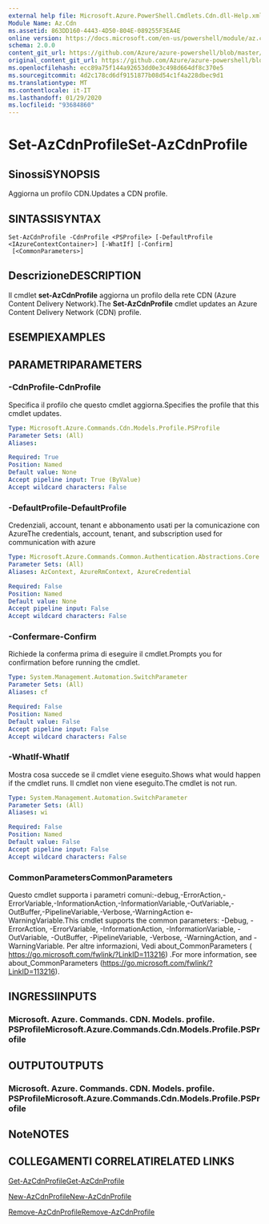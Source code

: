 ```yaml
---
external help file: Microsoft.Azure.PowerShell.Cmdlets.Cdn.dll-Help.xml
Module Name: Az.Cdn
ms.assetid: 863DD160-4443-4D50-804E-089255F3EA4E
online version: https://docs.microsoft.com/en-us/powershell/module/az.cdn/set-azcdnprofile
schema: 2.0.0
content_git_url: https://github.com/Azure/azure-powershell/blob/master/src/Cdn/Cdn/help/Set-AzCdnProfile.md
original_content_git_url: https://github.com/Azure/azure-powershell/blob/master/src/Cdn/Cdn/help/Set-AzCdnProfile.md
ms.openlocfilehash: ecc89a75f144a92653dd0e3c498d664df8c370e5
ms.sourcegitcommit: 4d2c178cd6df9151877b08d54c1f4a228dbec9d1
ms.translationtype: MT
ms.contentlocale: it-IT
ms.lasthandoff: 01/29/2020
ms.locfileid: "93684860"
---
```

# <span data-ttu-id="7a2b2-101">Set-AzCdnProfile</span><span class="sxs-lookup"><span data-stu-id="7a2b2-101">Set-AzCdnProfile</span></span>

## <span data-ttu-id="7a2b2-102">Sinossi</span><span class="sxs-lookup"><span data-stu-id="7a2b2-102">SYNOPSIS</span></span>
<span data-ttu-id="7a2b2-103">Aggiorna un profilo CDN.</span><span class="sxs-lookup"><span data-stu-id="7a2b2-103">Updates a CDN profile.</span></span>

## <span data-ttu-id="7a2b2-104">SINTASSI</span><span class="sxs-lookup"><span data-stu-id="7a2b2-104">SYNTAX</span></span>

```
Set-AzCdnProfile -CdnProfile <PSProfile> [-DefaultProfile <IAzureContextContainer>] [-WhatIf] [-Confirm]
 [<CommonParameters>]
```

## <span data-ttu-id="7a2b2-105">Descrizione</span><span class="sxs-lookup"><span data-stu-id="7a2b2-105">DESCRIPTION</span></span>
<span data-ttu-id="7a2b2-106">Il cmdlet **set-AzCdnProfile** aggiorna un profilo della rete CDN (Azure Content Delivery Network).</span><span class="sxs-lookup"><span data-stu-id="7a2b2-106">The **Set-AzCdnProfile** cmdlet updates an Azure Content Delivery Network (CDN) profile.</span></span>

## <span data-ttu-id="7a2b2-107">ESEMPI</span><span class="sxs-lookup"><span data-stu-id="7a2b2-107">EXAMPLES</span></span>

## <span data-ttu-id="7a2b2-108">PARAMETRI</span><span class="sxs-lookup"><span data-stu-id="7a2b2-108">PARAMETERS</span></span>

### <span data-ttu-id="7a2b2-109">-CdnProfile</span><span class="sxs-lookup"><span data-stu-id="7a2b2-109">-CdnProfile</span></span>
<span data-ttu-id="7a2b2-110">Specifica il profilo che questo cmdlet aggiorna.</span><span class="sxs-lookup"><span data-stu-id="7a2b2-110">Specifies the profile that this cmdlet updates.</span></span>

```yaml
Type: Microsoft.Azure.Commands.Cdn.Models.Profile.PSProfile
Parameter Sets: (All)
Aliases:

Required: True
Position: Named
Default value: None
Accept pipeline input: True (ByValue)
Accept wildcard characters: False
```

### <span data-ttu-id="7a2b2-111">-DefaultProfile</span><span class="sxs-lookup"><span data-stu-id="7a2b2-111">-DefaultProfile</span></span>
<span data-ttu-id="7a2b2-112">Credenziali, account, tenant e abbonamento usati per la comunicazione con Azure</span><span class="sxs-lookup"><span data-stu-id="7a2b2-112">The credentials, account, tenant, and subscription used for communication with azure</span></span>

```yaml
Type: Microsoft.Azure.Commands.Common.Authentication.Abstractions.Core.IAzureContextContainer
Parameter Sets: (All)
Aliases: AzContext, AzureRmContext, AzureCredential

Required: False
Position: Named
Default value: None
Accept pipeline input: False
Accept wildcard characters: False
```

### <span data-ttu-id="7a2b2-113">-Confermare</span><span class="sxs-lookup"><span data-stu-id="7a2b2-113">-Confirm</span></span>
<span data-ttu-id="7a2b2-114">Richiede la conferma prima di eseguire il cmdlet.</span><span class="sxs-lookup"><span data-stu-id="7a2b2-114">Prompts you for confirmation before running the cmdlet.</span></span>

```yaml
Type: System.Management.Automation.SwitchParameter
Parameter Sets: (All)
Aliases: cf

Required: False
Position: Named
Default value: False
Accept pipeline input: False
Accept wildcard characters: False
```

### <span data-ttu-id="7a2b2-115">-WhatIf</span><span class="sxs-lookup"><span data-stu-id="7a2b2-115">-WhatIf</span></span>
<span data-ttu-id="7a2b2-116">Mostra cosa succede se il cmdlet viene eseguito.</span><span class="sxs-lookup"><span data-stu-id="7a2b2-116">Shows what would happen if the cmdlet runs.</span></span>
<span data-ttu-id="7a2b2-117">Il cmdlet non viene eseguito.</span><span class="sxs-lookup"><span data-stu-id="7a2b2-117">The cmdlet is not run.</span></span>

```yaml
Type: System.Management.Automation.SwitchParameter
Parameter Sets: (All)
Aliases: wi

Required: False
Position: Named
Default value: False
Accept pipeline input: False
Accept wildcard characters: False
```

### <span data-ttu-id="7a2b2-118">CommonParameters</span><span class="sxs-lookup"><span data-stu-id="7a2b2-118">CommonParameters</span></span>
<span data-ttu-id="7a2b2-119">Questo cmdlet supporta i parametri comuni:-debug,-ErrorAction,-ErrorVariable,-InformationAction,-InformationVariable,-OutVariable,-OutBuffer,-PipelineVariable,-Verbose,-WarningAction e-WarningVariable.</span><span class="sxs-lookup"><span data-stu-id="7a2b2-119">This cmdlet supports the common parameters: -Debug, -ErrorAction, -ErrorVariable, -InformationAction, -InformationVariable, -OutVariable, -OutBuffer, -PipelineVariable, -Verbose, -WarningAction, and -WarningVariable.</span></span> <span data-ttu-id="7a2b2-120">Per altre informazioni, Vedi about_CommonParameters ( https://go.microsoft.com/fwlink/?LinkID=113216) .</span><span class="sxs-lookup"><span data-stu-id="7a2b2-120">For more information, see about_CommonParameters (https://go.microsoft.com/fwlink/?LinkID=113216).</span></span>

## <span data-ttu-id="7a2b2-121">INGRESSI</span><span class="sxs-lookup"><span data-stu-id="7a2b2-121">INPUTS</span></span>

### <span data-ttu-id="7a2b2-122">Microsoft. Azure. Commands. CDN. Models. profile. PSProfile</span><span class="sxs-lookup"><span data-stu-id="7a2b2-122">Microsoft.Azure.Commands.Cdn.Models.Profile.PSProfile</span></span>

## <span data-ttu-id="7a2b2-123">OUTPUT</span><span class="sxs-lookup"><span data-stu-id="7a2b2-123">OUTPUTS</span></span>

### <span data-ttu-id="7a2b2-124">Microsoft. Azure. Commands. CDN. Models. profile. PSProfile</span><span class="sxs-lookup"><span data-stu-id="7a2b2-124">Microsoft.Azure.Commands.Cdn.Models.Profile.PSProfile</span></span>

## <span data-ttu-id="7a2b2-125">Note</span><span class="sxs-lookup"><span data-stu-id="7a2b2-125">NOTES</span></span>

## <span data-ttu-id="7a2b2-126">COLLEGAMENTI CORRELATI</span><span class="sxs-lookup"><span data-stu-id="7a2b2-126">RELATED LINKS</span></span>

[<span data-ttu-id="7a2b2-127">Get-AzCdnProfile</span><span class="sxs-lookup"><span data-stu-id="7a2b2-127">Get-AzCdnProfile</span></span>](./Get-AzCdnProfile.md)

[<span data-ttu-id="7a2b2-128">New-AzCdnProfile</span><span class="sxs-lookup"><span data-stu-id="7a2b2-128">New-AzCdnProfile</span></span>](./New-AzCdnProfile.md)

[<span data-ttu-id="7a2b2-129">Remove-AzCdnProfile</span><span class="sxs-lookup"><span data-stu-id="7a2b2-129">Remove-AzCdnProfile</span></span>](./Remove-AzCdnProfile.md)


